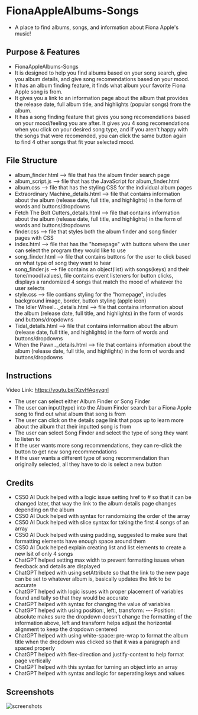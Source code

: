 # FionaAppleAlbums-Songs
- A place to find albums, songs, and information about Fiona Apple's music!
## Purpose & Features
- FionaAppleAlbums-Songs
- It is designed to help you find albums based on your song search, give you album details, and give song recomendations based on your mood.
- It has an album finding feature, it finds what album your favorite Fiona Apple song is from.
- It gives you a link to an information page about the album that provides the release date, full album title, and highlights (popular songs) from the album.
- It has a song finding feature that gives you song recomendations based on your mood/feeling you are after. It gives you 4 song recomendations when you click on your desired song type, and if you aren't happy with the songs that were recomended, you can click the same button again to find 4 other songs that fit your selected mood.

## File Structure
- album_finder.html --> file that has the album finder search page
- album_script.js --> file that has the JavaScript for album_finder.html
- album.css --> file that has the styling CSS for the individual album pages
- Extraordinary Machine_details.html --> file that contains information about the album (release date, full title, and highlights) in the form of words and buttons/dropdowns
- Fetch The Bolt Cutters_details.html --> file that contains information about the album (release date, full title, and highlights) in the form of words and buttons/dropdowns
- finder.css --> file that styles both the album finder and song finder pages with CSS
- index.html --> file that has the "homepage" with buttons where the user can select the program they would like to use
- song_finder.html --> file that contains buttons for the user to click based on what type of song they want to hear
- song_finder.js --> file contains an object(list) with songs(keys) and their tone/mood(values), file contains event listeners for button clicks, displays a randomized 4 songs that match the mood of whatever the user selects
- style.css --> file contians styling for the "homepage", includes background image, border, button styling (apple icon)
- The Idler Wheel..._details.html --> file that contains information about the album (release date, full title, and highlights) in the form of words and buttons/dropdowns
- Tidal_details.html --> file that contains information about the album (release date, full title, and highlights) in the form of words and buttons/dropdowns
- When the Pawn.._details.html --> file that contains information about the album (release date, full title, and highlights) in the form of words and buttons/dropdowns

## Instructions
Video Link: https://youtu.be/XzvHAqxyqnI
- The user can select either Album Finder or Song Finder
- The user can input(type) into the Album Finder search bar a Fiona Apple song to find out what album that song is from
- The user can click on the details page link that pops up to learn more about the album that their inputted song is from
- The user can select Song Finder and select the type of song they want to listen to
- If the user wants more song recommendations, they can re-click the button to get new song recommendations
- If the user wants a different type of song recommendation than originally selected, all they have to do is select a new button

## Credits
- CS50 AI Duck helped with a logic issue setting href to # so that it can be changed later, that way the link to the album details page changes depending on the album
- CS50 AI Duck helped with syntax for randomizing the order of the array
- CS50 AI Duck helped with slice syntax for taking the first 4 songs of an array
- CS50 AI Duck helped with using padding, suggested to make sure that formatting elements have enough space around them
- CS50 AI Duck helped explain creating list and list elements to create a new lsit of only 4 songs
- ChatGPT helped setting max width to prevent formatting issues when feedback and details are displayed
- ChatGPT helped with using setAttribute so that the link to the new page can be set to whatever album is, basically updates the link to be accurate
- ChatGPT helped with logic issues with proper placement of variables found and tally so that they would be accurate
- ChatGPT helped with syntax for changing the value of variables
- ChatGPT helped with using position:, left:, transform: --- Position: absolute makes sure the dropdown doesn't change the formatting of the information above,
  left and transform helps adjust the horizontal alignment to keep the dropdown centered
- ChatGPT helped with using white-space: pre-wrap to format the album title when the dropdown was clicked so that it was a paragraph and spaced properly
- ChatGPT helped with flex-direction and justify-content to help format page vertically
- ChatGPT helped with this syntax for turning an object into an array
- ChatGPT helped with syntax and logic for seperating keys and values

## Screenshots
![screenshots](images)

